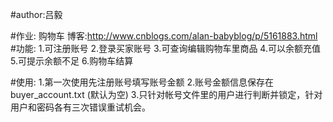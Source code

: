 #author:吕毅

#作业: 购物车
博客:http://www.cnblogs.com/alan-babyblog/p/5161883.html
#功能:
1.可注册账号
2.登录买家账号
3.可查询编辑购物车里商品
4.可以余额充值
5.可提示余额不足
6.购物车结算

#使用:
1.第一次使用先注册账号填写账号金额
2.账号金额信息保存在buyer_account.txt (默认为空)
3.只针对帐号文件里的用户进行判断并锁定，针对用户和密码各有三次错误重试机会。

